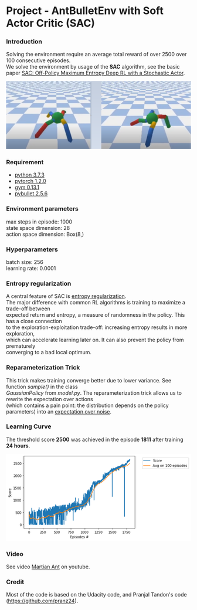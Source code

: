 # Project - AntBulletEnv with Soft Actor Critic (SAC)

### Introduction

Solving the environment require an average total reward of over 2500 over 100 consecutive episodes.   
We solve the environment  by usage of the __SAC__ algorithm, see the basic paper [SAC: Off-Policy Maximum Entropy Deep RL with a Stochastic Actor](https://arxiv.org/abs/1801.01290/).  

![](images/Ant_two_stages.png)

### Requirement
* [python 3.7.3](https://www.python.org) 
* [pytorch 1.2.0](https://pytorch.org/)
* [gym 0.13.1](https://github.com/openai/gym)
* [pybullet 2.5.6](https://pypi.org/project/pybullet/)

### Environment parameters

max steps in episode:  1000   
state space dimension:  28   
action space dimension:  Box(8,)   

### Hyperparameters

batch size: 256    
learning rate:  0.0001

### Entropy regularization  

A central feature of SAC is [entropy regularization](https://spinningup.openai.com/en/latest/algorithms/sac.html).     
The major difference with common RL algorithms is training to maximize a trade-off between     
expected return and entropy, a measure of randomness in the policy. This has a close connection     
to the exploration-exploitation trade-off: increasing entropy results in more exploration,   
which can accelerate learning later on. It can also prevent the policy from prematurely    
converging to a bad local optimum.

### Reparameterization Trick

This trick makes training converge better due to lower variance. See function _sample()_ in the class  
_GaussianPolicy_ from _model.py_. The reparameterization trick allows us to rewrite the expectation over actions   
(which contains a pain point: the distribution depends on the policy parameters) into an [expectation over noise](https://spinningup.openai.com/en/latest/algorithms/sac.html).

### Learning Curve

The threshold score **2500** was achieved in the episode **1811**  after training **24 hours**.

![](images/plot_Ant_1811epis.png)

### Video
See video [Martian Ant](https://www.youtube.com/watch?v=s7aMZ1bbQgk&t=18s) on youtube.

### Credit
Most of the code is based on the Udacity code, and Pranjal Tandon's code (https://github.com/pranz24).
